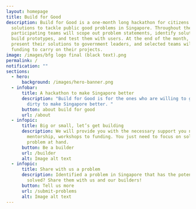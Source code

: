 ```yaml
---
layout: homepage
title: Build for Good
description: Build for Good is a one-month long hackathon for citizens to build
  solutions to tackle public good problems in Singapore. Throughout the month,
  participating teams will scope out problem statements, identify solutions,
  build prototypes, and test them with users. At the end of the month, they will
  present their solutions to government leaders, and selected teams will receive
  funding to carry on their projects.
image: /images/bfg logo final (black text).png
permalink: /
notification: ""
sections:
  - hero:
      background: /images/hero-banner.png
  - infobar:
      title: A hackathon to make Singapore better
      description: "Build for Good is for the ones who are willing to get their hands
        dirty to make Singapore better. "
      button: about build for good
      url: /about
  - infopic:
      title: Big or small, let’s get building
      description: We will provide you with the necessary support you need — from
        mentorship, workshops to funding. You just need to focus on solving the
        problem at hand.
      button: Be a builder
      url: /builder
      alt: Image alt text
  - infopic:
      title: Share with us a problem
      description: Identified a problem in Singapore that has the potential to be
        solved? Share them with us and our builders!
      button: Tell us more
      url: /submit-problems
      alt: Image alt text
---
```

